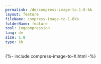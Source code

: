 ```yaml
---
permalink: /de/compress-image-to-1-8-kb
layout: feature
fileName: compress-image-to-1-8kb
folderName: feature
tool: imgcompression
lang: de
size: 1.8
type: kb
---
```


{%- include compress-image-to-X.html -%}
